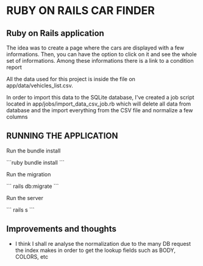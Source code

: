 # RUBY ON RAILS CAR FINDER

## Ruby on Rails application
<p>
The idea was to create a page where the cars are displayed with a few informations. Then, you can have the option to click on it and see the whole set of informations. Among these informations there is a link to a condition report
</p>
<p>
All the data used for this project is inside the file on app/data/vehicles_list.csv.
</p>
<p>
In order to import this data to the SQLite database, I've created a job script located in app/jobs/import_data_csv_job.rb which will delete all data from database and the import everything from the CSV file and normalize a few columns
</p>

## RUNNING THE APPLICATION
<p>Run the bundle install</p>
```ruby
bundle install
```
<p>Run the migration</p>
```
rails db:migrate
```

<p>Run the server</p>
```
rails s
```


## Improvements and thoughts
 - I think I shall re analyse the normalization due to the many DB request the index makes in order to get the lookup fields such as BODY, COLORS, etc
